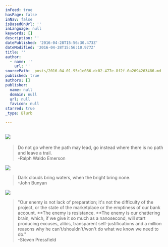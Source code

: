 ```yaml
---
inFeed: true
hasPage: false
inNav: false
isBasedOnUrl: ''
inLanguage: null
keywords: []
description: ''
datePublished: '2016-04-28T15:56:30.473Z'
dateModified: '2016-04-28T15:56:10.977Z'
title: ''
author:
  - name: ''
    url: ''
sourcePath: _posts/2016-04-01-95c1e086-dc02-477e-8f2f-0a2694263486.md
published: true
authors: []
publisher:
  name: null
  domain: null
  url: null
  favicon: null
starred: true
_type: Blurb

---
```

## ![](https://the-grid-user-content.s3-us-west-2.amazonaws.com/c60370b5-ed37-4443-8e46-75627f2d7bc4.jpg)

> Do not go where the path may lead, go instead where there is no path and leave a trail.   
> -Ralph Waldo Emerson

![](https://s3-us-west-2.amazonaws.com/the-grid-img/p/3104d31ea4ea5c479eec133ba2224c20e2301898.jpg)

> Dark clouds bring waters, when the bright bring none.  
> -John Bunyan 

![](https://s3-us-west-2.amazonaws.com/the-grid-img/p/cf624b454038b58110d844805e5e53917ab7a818.jpg)

> "Our enemy is not lack of preparation; it's not the difficulty of the project, or the state of the marketplace or the emptiness of our bank account. **The enemy is resistance. **The enemy is our chattering brain, which, if we give it so much as a nanosecond, will start producing excuses, alibis, transparent self-justifications and a million reasons why he can't/shouldn't/won't do what we know we need to do."  
> -Steven Pressfield